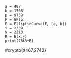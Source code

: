 ```
a = 497
b = 1768
p = 9739
F = GF(p)
E = EllipticCurve(F, [a, b])
x = 2339
y = 2213
R = E(x,y)
print(7863*R)
```
#crypto{9467,2742}